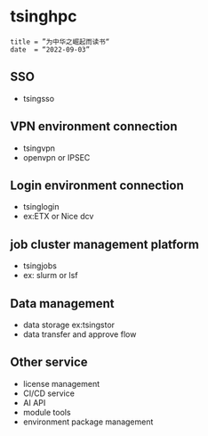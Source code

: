 # tsinghpc

```
title = ”为中华之崛起而读书“
date  = “2022-09-03”
```

## SSO
  * tsingsso

## VPN environment connection
  * tsingvpn
  * openvpn or IPSEC

## Login environment connection
  * tsinglogin
  * ex:ETX or Nice dcv

## job cluster management platform
  * tsingjobs
  * ex: slurm or lsf

## Data management
  * data storage ex:tsingstor
  * data transfer and approve flow

## Other service
  * license management
  * CI/CD service
  * AI API
  * module tools
  * environment package management
